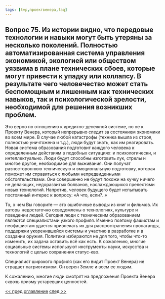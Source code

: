 ```yaml
---
tags: [tvp,проектвенера,faq]
---
```

## Вопрос 75. Из истории видно, что передовые технологии и навыки могут быть утеряны за несколько поколений. Полностью автоматизированная система управления экономикой, экологией или обществом уязвима в плане технических сбоев, которые могут привести к упадку или коллапсу. В результате чего человечество может стать беспомощным и лишенным как технических навыков, так и психологической зрелости, необходимой для решения возникших проблем.

Это верно по отношению к кредитно-денежной системе, но не к Проекту Венера, который непрерывно следит за состоянием экономики во всем мире. В случае любой катастрофы (техника вышла из строя, полностью уничтожена и т.д.), люди будут знать, как им реагировать. Новая система образования подготовит каждого человека к определенным действиям в подобных ситуациях: и психологически, и интеллектуально. Люди будут способны изготовить лук, стрелы и многое другое, необходимое для выживания. Они получат разностороннюю техническую и эмоциональную подготовку, которая поможет им справиться с любыми непредвиденными обстоятельствами. Они совершенно не будут похожи на кучку ничего не делающих, недоразвитых болванов, наслаждающихся прелестями новых технологий. Напротив, человек будущего будет испытывать постоянный интерес к вопросу: «А что, если?..»

То, о чем Вы говорите — это ошибочные выводы из книг и фильмов. Их авторы недостаточно осведомлены о технологиях, культуре и поведении людей. Сегодня люди с техническим образованием являются специалистами узкого профиля. Именно поэтому фашистам и неофашистам удается привлекать их для распространения пропаганды, поддержки укоренившейся системы и участию в разработке и в создании оружия. Политики избираются не для того, чтобы что-то изменить, их задача оставить всё как есть. К сожалению, многие социальные системы используют инструменты науки, искусства и технологий с целью сохранения статус-кво.

Специалист широкого профиля (как его видит Проект Венера) не страдает патриотизмом. Он верен Земле и всем ее людям.

К сожалению, многие люди смотрят на предложения Проекта Венера сквозь призму устаревших ценностей.

[<< пред](Вопрос%2074.%20Что%20произойдет%20через%20поколения,%20когда%20старые%20системы%20начнут%20разрушаться,%20а%20в%20обществе%20останутся%20только%20поэты%20и%20физики-теоретики.md) [оглавление](FAQ%20%D0%BF%D0%BE%20%D0%BF%D1%80%D0%BE%D0%B5%D0%BA%D1%82%D1%83%20%C2%AB%D0%92%D0%B5%D0%BD%D0%B5%D1%80%D0%B0%C2%BB.md) [след >>](Вопрос%2076.%20Может%20запланировать%20модульную%20самодостаточную%20экономику%20или%20систему%20экопоселений,%20которые%20работают%20внутри%20самого%20сообщества.md)